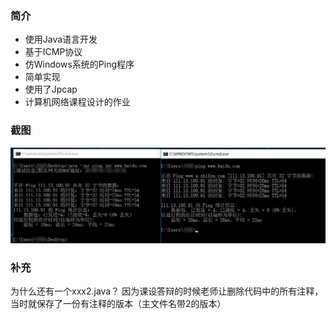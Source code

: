 ### 简介
 - 使用Java语言开发
 - 基于ICMP协议
 - 仿Windows系统的Ping程序
 - 简单实现
 - 使用了Jpcap
 - 计算机网络课程设计的作业
 
 ### 截图
 
 ![截图](./screenshot.jpg)

 ### 补充
 为什么还有一个xxx2.java？
 因为课设答辩的时候老师让删除代码中的所有注释，当时就保存了一份有注释的版本（主文件名带2的版本）